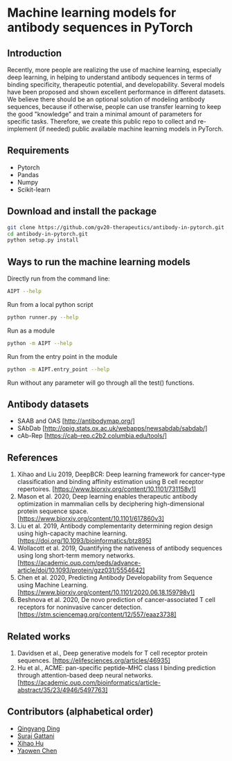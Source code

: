 # Machine learning models for antibody sequences in PyTorch

## Introduction

Recently, more people are realizing the use of machine learning, especially deep learning, in helping to understand antibody sequences in terms of binding specificity, therapeutic potential, and developability. Several models have been proposed and shown excellent performance in different datasets. We believe there should be an optional solution of modeling antibody sequences, because if otherwise, people can use transfer learning to keep the good "knowledge" and train a minimal amount of parameters for specific tasks. Therefore, we create this public repo to collect and re-implement (if needed) public available machine learning models in PyTorch.

## Requirements

* Pytorch
* Pandas
* Numpy
* Scikit-learn

## Download and install the package 

```bash
git clone https://github.com/gv20-therapeutics/antibody-in-pytorch.git
cd antibody-in-pytorch.git
python setup.py install
```

## Ways to run the machine learning models

Directly run from the command line:
```bash 
AIPT --help
```
Run from a local python script
```bash 
python runner.py --help
```
Run as a module
```bash 
python -m AIPT --help
```
Run from the entry point in the module
```bash 
python -m AIPT.entry_point --help
```
Run without any parameter will go through all the test() functions.

## Antibody datasets
* SAAB and OAS [http://antibodymap.org/]
* SAbDab [http://opig.stats.ox.ac.uk/webapps/newsabdab/sabdab/]
* cAb-Rep [https://cab-rep.c2b2.columbia.edu/tools/]

## References

1. Xihao and Liu 2019, DeepBCR: Deep learning framework for cancer-type classification and binding affinity estimation using B cell receptor repertoires. [https://www.biorxiv.org/content/10.1101/731158v1]
2. Mason et al. 2020, Deep learning enables therapeutic antibody optimization in mammalian cells by deciphering high-dimensional protein sequence space. [https://www.biorxiv.org/content/10.1101/617860v3]
3. Liu et al. 2019, Antibody complementarity determining region design using high-capacity machine learning. [https://doi.org/10.1093/bioinformatics/btz895]
4. Wollacott et al. 2019, Quantifying the nativeness of antibody sequences using long short-term memory networks. [https://academic.oup.com/peds/advance-article/doi/10.1093/protein/gzz031/5554642]
5. Chen et al. 2020, Predicting Antibody Developability from Sequence using Machine Learning. [https://www.biorxiv.org/content/10.1101/2020.06.18.159798v1]
6. Beshnova et al. 2020, De novo prediction of cancer-associated T cell receptors for noninvasive cancer detection. [https://stm.sciencemag.org/content/12/557/eaaz3738]

## Related works

1. Davidsen et al., Deep generative models for T cell receptor protein sequences. [https://elifesciences.org/articles/46935]
2. Hu et al., ACME: pan-specific peptide–MHC class I binding prediction through attention-based deep neural networks. [https://academic.oup.com/bioinformatics/article-abstract/35/23/4946/5497763]

## Contributors (alphabetical order)

* [Qingyang Ding](https://github.com/qid12)
* [Suraj Gattani](https://github.com/suraj-gattani)
* [Xihao Hu](https://github.com/huxihao)
* [Yaowen Chen](https://github.com/achenge07)
